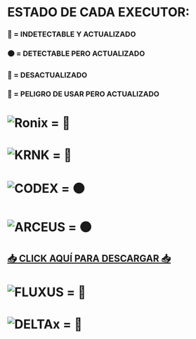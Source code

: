 # ESTADO DE CADA EXECUTOR:
### 🌟 = INDETECTABLE Y ACTUALIZADO 
### 🟠 = DETECTABLE PERO ACTUALIZADO 
### 🔴 = DESACTUALIZADO
### 🚫 = PELIGRO DE USAR PERO ACTUALIZADO

# ![Ronix](https://i.postimg.cc/P5vc51Wj/ronix-081525.webp) = 🌟

# ![KRNK](https://i.postimg.cc/xTcp6LFz/new-logo.png) = 🌟

# ![CODEX](https://i.postimg.cc/hGrNkc8z/descarga-3.jpg) = 🟠

# ![ARCEUS](https://i.postimg.cc/R0cDc9pp/descarga-4.jpg) = 🟠
## [📥 CLICK AQUÍ PARA DESCARGAR 📥](https://android.spdmteam.com/) 

# ![FLUXUS](https://i.postimg.cc/XY9Rgwpg/descarga-2.png) = 🔴

# ![DELTAx](https://i.postimg.cc/VkyyM7L6/images.jpg) = 🚫

